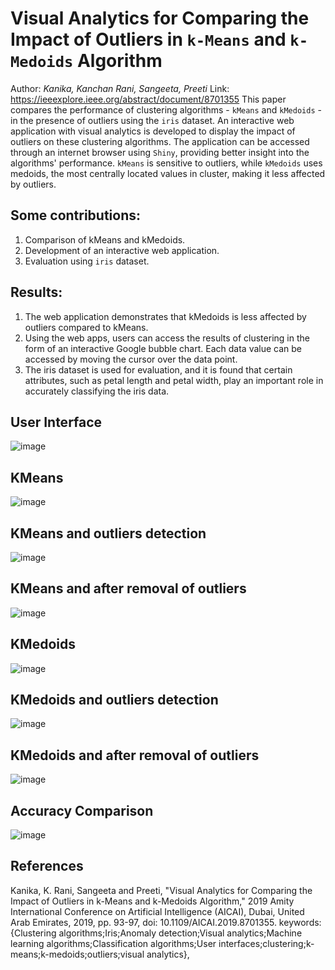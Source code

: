 # Visual Analytics for Comparing the Impact of Outliers in `k-Means` and `k-Medoids` Algorithm

Author: *Kanika, Kanchan Rani, Sangeeta, Preeti*
Link: 
https://ieeexplore.ieee.org/abstract/document/8701355
This paper compares the performance of clustering algorithms - `kMeans` and `kMedoids` - in the presence of outliers using the `iris` dataset. An interactive web application with visual analytics is developed to display the impact of outliers on these clustering algorithms. The application can be accessed through an internet browser using `Shiny`, providing better insight into the algorithms' performance.
`kMeans` is sensitive to outliers, while `kMedoids` uses medoids, the most centrally located values in cluster, making it less affected by outliers.

## Some contributions:
1. Comparison of kMeans and kMedoids.
2. Development of an interactive web application.
3. Evaluation using `iris` dataset.

## Results:
1. The web application demonstrates that kMedoids is less affected by outliers compared to kMeans.
2. Using the web apps, users can access the results of clustering in the form of an interactive Google bubble chart. Each data value can be accessed by moving the cursor over the data point.
3. The iris dataset is used for evaluation, and it is found that certain attributes, such as petal length and petal width, play an important role in accurately classifying the iris data.

## User Interface
![image](https://github.com/avivnur/reflections-research/assets/47585222/c980f788-0bb2-40e1-9536-79e1093b5c9f)

## KMeans
![image](https://github.com/avivnur/reflections-research/assets/47585222/fc4eb393-0d2e-4ef8-8e76-97eea7803c07)

## KMeans and outliers detection
![image](https://github.com/avivnur/reflections-research/assets/47585222/135b55e1-8953-4714-ae53-194ef066d06a)

## KMeans and after removal of outliers
![image](https://github.com/avivnur/reflections-research/assets/47585222/5f888593-4463-4336-a885-4656c6e78c47)

## KMedoids
![image](https://github.com/avivnur/reflections-research/assets/47585222/3009852c-1879-4d8c-b432-d2b2705a803c)

## KMedoids and outliers detection
![image](https://github.com/avivnur/reflections-research/assets/47585222/62f43436-c1ee-443b-a0a9-85b019be5df1)

## KMedoids and after removal of outliers
![image](https://github.com/avivnur/reflections-research/assets/47585222/502a1423-6c03-4e0f-bd25-6e0b1cb25a43)

## Accuracy Comparison
![image](https://github.com/avivnur/reflections-research/assets/47585222/b3e06f8d-82cb-46e8-97c1-96abb345bcab)

## References
Kanika, K. Rani, Sangeeta and Preeti, "Visual Analytics for Comparing the Impact of Outliers in k-Means and k-Medoids Algorithm," 2019 Amity International Conference on Artificial Intelligence (AICAI), Dubai, United Arab Emirates, 2019, pp. 93-97, doi: 10.1109/AICAI.2019.8701355. keywords: {Clustering algorithms;Iris;Anomaly detection;Visual analytics;Machine learning algorithms;Classification algorithms;User interfaces;clustering;k-means;k-medoids;outliers;visual analytics},
